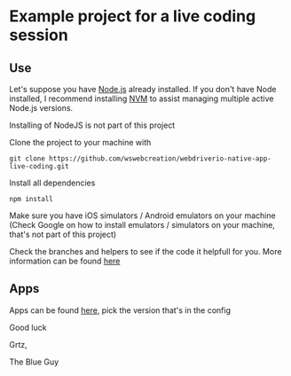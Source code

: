 # Example project for a live coding session

## Use
Let's suppose you have [Node.js](http://nodejs.org/) already installed. If you don't have Node installed, I recommend installing [NVM](https://github.com/creationix/nvm) to assist managing multiple active Node.js versions.

Installing of NodeJS is not part of this project

Clone the project to your machine with

    git clone https://github.com/wswebcreation/webdriverio-native-app-live-coding.git
    
Install all dependencies

    npm install
    
Make sure you have iOS simulators / Android emulators on your machine (Check Google on how to install emulators / simulators on your machine, that's not part of this project)

Check the branches and helpers to see if the code it helpfull for you. More information can be found [here](https://github.com/webdriverio/appium-boilerplate)

## Apps
Apps can be found [here](https://github.com/saucelabs/sample-app-mobile/releases), pick the version that's in the config 


Good luck

Grtz,

The Blue Guy
